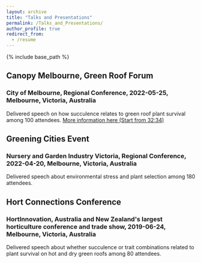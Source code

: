 ```yaml
---
layout: archive
title: "Talks and Presentations"
permalink: /Talks_and_Presentations/
author_profile: true
redirect_from:
  - /resume
---
```

{% include base_path %}

## Canopy Melbourne, Green Roof Forum
### City of Melbourne, Regional Conference, 2022-05-25, Melbourne, Victoria, Australia
Delivered speech on how succulence relates to green roof plant survival among 100 attendees.
[More information here (Start from 32:34)](https://www.youtube.com/watch?v=jH1Qd79qjvo)
## Greening Cities Event
### Nursery and Garden Industry Victoria, Regional Conference, 2022-04-20, Melbourne, Victoria, Australia
Delivered speech about environmental stress and plant selection among 180 attendees.
## Hort Connections Conference
### HortInnovation, Australia and New Zealand's largest horticulture conference and trade show, 2019-06-24, Melbourne, Victoria, Australia
Delivered speech about whether succulence or trait combinations related to plant survival on hot and dry green roofs among 80 attendees.



